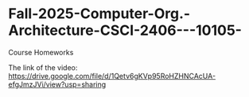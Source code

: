 # Fall-2025-Computer-Org.-Architecture-CSCI-2406---10105-
Course Homeworks

The link of the video: https://drive.google.com/file/d/1Qetv6gKVp95RoHZHNCAcUA-efgJmzJVi/view?usp=sharing
